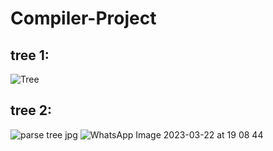 # Compiler-Project
 
## tree 1:

![Tree](https://user-images.githubusercontent.com/66316400/226891247-040fe2d3-96ac-458b-abcd-9a0a27bd97f2.jpeg)

## tree 2:

![parse tree jpg](https://user-images.githubusercontent.com/66273172/226969305-a388cf88-8fee-4fee-8df6-3921803e3f93.png)
![WhatsApp Image 2023-03-22 at 19 08 44](https://user-images.githubusercontent.com/93389696/226983652-7b093bab-048b-44eb-92a6-c90a5ed06d75.jpg)

